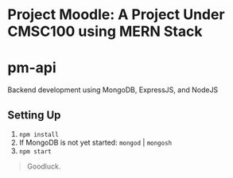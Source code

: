#

# Project Moodle: A Project Under CMSC100 using MERN Stack
# pm-api
Backend development using MongoDB, ExpressJS, and NodeJS

## Setting Up
1. `npm install` 
2. If MongoDB is not yet started: `mongod` | `mongosh`
3. `npm start`
> Goodluck.

